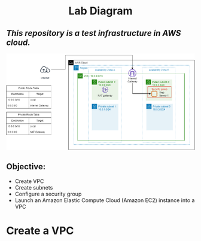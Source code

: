 <h1 align="center">Lab Diagram</h1>

_This repository is a test infrastructure in AWS cloud._
---
![Image diagram](src/Lab-VPC.drawio.png)
## Objective:
* Create VPC 
* Create subnets
* Configure a security group
* Launch an Amazon Elastic Compute Cloud (Amazon EC2) instance into a VPC

# Create a VPC
